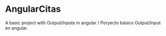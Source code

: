 # AngularCitas
A basic project with Output/Inputs in angular  / Poryecto básico Output/Input en angular.
